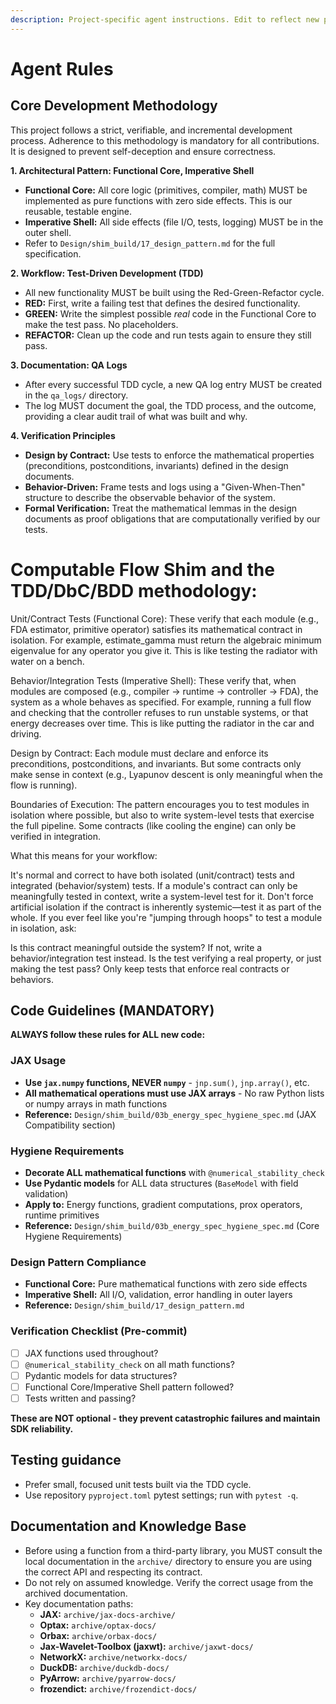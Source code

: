 ```yaml
---
description: Project-specific agent instructions. Edit to reflect new project rules.
---
```


# Agent Rules

## Core Development Methodology
This project follows a strict, verifiable, and incremental development process. Adherence to this methodology is mandatory for all contributions. It is designed to prevent self-deception and ensure correctness.

**1. Architectural Pattern: Functional Core, Imperative Shell**
   - **Functional Core:** All core logic (primitives, compiler, math) MUST be implemented as pure functions with zero side effects. This is our reusable, testable engine.
   - **Imperative Shell:** All side effects (file I/O, tests, logging) MUST be in the outer shell.
   - Refer to `Design/shim_build/17_design_pattern.md` for the full specification.

**2. Workflow: Test-Driven Development (TDD)**
   - All new functionality MUST be built using the Red-Green-Refactor cycle.
   - **RED:** First, write a failing test that defines the desired functionality.
   - **GREEN:** Write the simplest possible *real* code in the Functional Core to make the test pass. No placeholders.
   - **REFACTOR:** Clean up the code and run tests again to ensure they still pass.

**3. Documentation: QA Logs**
   - After every successful TDD cycle, a new QA log entry MUST be created in the `qa_logs/` directory.
   - The log MUST document the goal, the TDD process, and the outcome, providing a clear audit trail of what was built and why.

**4. Verification Principles**
   - **Design by Contract:** Use tests to enforce the mathematical properties (preconditions, postconditions, invariants) defined in the design documents.
   - **Behavior-Driven:** Frame tests and logs using a "Given-When-Then" structure to describe the observable behavior of the system.
   - **Formal Verification:** Treat the mathematical lemmas in the design documents as proof obligations that are computationally verified by our tests.

# Computable Flow Shim and the TDD/DbC/BDD methodology:

Unit/Contract Tests (Functional Core):
These verify that each module (e.g., FDA estimator, primitive operator) satisfies its mathematical contract in isolation. For example, estimate_gamma must return the algebraic minimum eigenvalue for any operator you give it. This is like testing the radiator with water on a bench.

Behavior/Integration Tests (Imperative Shell):
These verify that, when modules are composed (e.g., compiler → runtime → controller → FDA), the system as a whole behaves as specified. For example, running a full flow and checking that the controller refuses to run unstable systems, or that energy decreases over time. This is like putting the radiator in the car and driving.

Design by Contract:
Each module must declare and enforce its preconditions, postconditions, and invariants. But some contracts only make sense in context (e.g., Lyapunov descent is only meaningful when the flow is running).

Boundaries of Execution:
The pattern encourages you to test modules in isolation where possible, but also to write system-level tests that exercise the full pipeline. Some contracts (like cooling the engine) can only be verified in integration.

What this means for your workflow:

It's normal and correct to have both isolated (unit/contract) tests and integrated (behavior/system) tests.
If a module's contract can only be meaningfully tested in context, write a system-level test for it.
Don't force artificial isolation if the contract is inherently systemic—test it as part of the whole.
If you ever feel like you're "jumping through hoops" to test a module in isolation, ask:

Is this contract meaningful outside the system? If not, write a behavior/integration test instead.
Is the test verifying a real property, or just making the test pass? Only keep tests that enforce real contracts or behaviors.


## Code Guidelines (MANDATORY)

**ALWAYS follow these rules for ALL new code:**

### JAX Usage
- **Use `jax.numpy` functions, NEVER `numpy`** - `jnp.sum()`, `jnp.array()`, etc.
- **All mathematical operations must use JAX arrays** - No raw Python lists or numpy arrays in math functions
- **Reference:** `Design/shim_build/03b_energy_spec_hygiene_spec.md` (JAX Compatibility section)

### Hygiene Requirements  
- **Decorate ALL mathematical functions** with `@numerical_stability_check`
- **Use Pydantic models** for ALL data structures (`BaseModel` with field validation)
- **Apply to:** Energy functions, gradient computations, prox operators, runtime primitives
- **Reference:** `Design/shim_build/03b_energy_spec_hygiene_spec.md` (Core Hygiene Requirements)

### Design Pattern Compliance
- **Functional Core:** Pure mathematical functions with zero side effects
- **Imperative Shell:** All I/O, validation, error handling in outer layers  
- **Reference:** `Design/shim_build/17_design_pattern.md`

### Verification Checklist (Pre-commit)
- [ ] JAX functions used throughout?
- [ ] `@numerical_stability_check` on all math functions?
- [ ] Pydantic models for data structures?
- [ ] Functional Core/Imperative Shell pattern followed?
- [ ] Tests written and passing?

**These are NOT optional - they prevent catastrophic failures and maintain SDK reliability.**

## Testing guidance
- Prefer small, focused unit tests built via the TDD cycle.
- Use repository `pyproject.toml` pytest settings; run with `pytest -q`.

## Documentation and Knowledge Base
- Before using a function from a third-party library, you MUST consult the local documentation in the `archive/` directory to ensure you are using the correct API and respecting its contract.
- Do not rely on assumed knowledge. Verify the correct usage from the archived documentation.
- Key documentation paths:
  - **JAX:** `archive/jax-docs-archive/`
  - **Optax:** `archive/optax-docs/`
  - **Orbax:** `archive/orbax-docs/`
  - **Jax-Wavelet-Toolbox (jaxwt):** `archive/jaxwt-docs/`
  - **NetworkX:** `archive/networkx-docs/`
  - **DuckDB:** `archive/duckdb-docs/`
  - **PyArrow:** `archive/pyarrow-docs/`
  - **frozendict:** `archive/frozendict-docs/`

